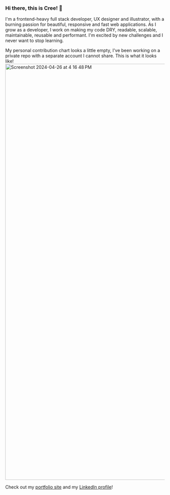 ### Hi there, this is Cree! 🦄

I'm a frontend-heavy full stack developer, UX designer and illustrator, with a burning passion for beautiful, responsive and fast web applications. As I grow as a developer, I work on making my code DRY, readable, scalable, maintainable, reusable and performant. I'm excited by new challenges and I never want to stop learning.

My personal contribution chart looks a little empty, I've been working on a private repo with a separate account I cannot share. This is what it looks like!
<img width="1314" alt="Screenshot 2024-04-26 at 4 16 48 PM" src="https://github.com/MichiyoYo/MichiyoYo/assets/24515282/1d4dc90c-465b-4b31-8973-c00eb67093fc">

Check out my [portfolio site](https://cristinalester.rocks/) and my [LinkedIn profile](https://www.linkedin.com/in/cristinalesterrocks/)!
